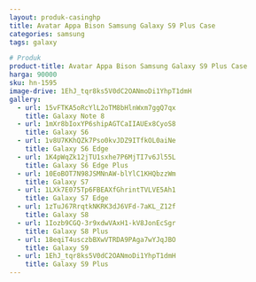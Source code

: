 ```yaml
---
layout: produk-casinghp
title: Avatar Appa Bison Samsung Galaxy S9 Plus Case
categories: samsung
tags: galaxy

# Produk
product-title: Avatar Appa Bison Samsung Galaxy S9 Plus Case
harga: 90000
sku: hn-1595
image-drive: 1EhJ_tqr8ks5V0dC2OANmoDi1YhpT1dmH
gallery:
  - url: 15vFTKA5oRcYlL2oTM8bHlnWxm7ggQ7qx
    title: Galaxy Note 8
  - url: 1mXr8bIoxYP6shipAGTCaIIAUEx8CyoS8
    title: Galaxy S6
  - url: 1v8U7KKhQZk7Pso0kvJDZ9ITfkOL0aiNe
    title: Galaxy S6 Edge
  - url: 1K4pWqZk12jTU1sxhe7P6MjTI7v6Jl55L
    title: Galaxy S6 Edge Plus
  - url: 10EoBOT7N98JSMNnAW-blYlC1KHQbzzWm
    title: Galaxy S7
  - url: 1LXk7E075Tp6FBEAXfGhrintTVLVE5Ah1
    title: Galaxy S7 Edge
  - url: 1zTuJ67RrqtkNKRK3dJ6VFd-7aKL_Z12f
    title: Galaxy S8
  - url: 1Iozb9CGQ-3r9xdwVAxH1-kV8JonEcSgr
    title: Galaxy S8 Plus
  - url: 18eqiT4usczbBXwVTRDA9PAga7wYJqJBO
    title: Galaxy S9
  - url: 1EhJ_tqr8ks5V0dC2OANmoDi1YhpT1dmH
    title: Galaxy S9 Plus
---
```

